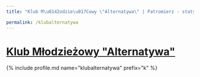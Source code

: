 ```yaml
---
title: "Klub M\u0142odzie\u017Cowy \"Alternatywa\" | Patromierz - statystyki Patronite.pl"

permalink: /klubalternatywa
---
```


# [Klub Młodzieżowy "Alternatywa"](https://patronite.pl/klubalternatywa)

{% include profile.md name="klubalternatywa" prefix="k" %}
